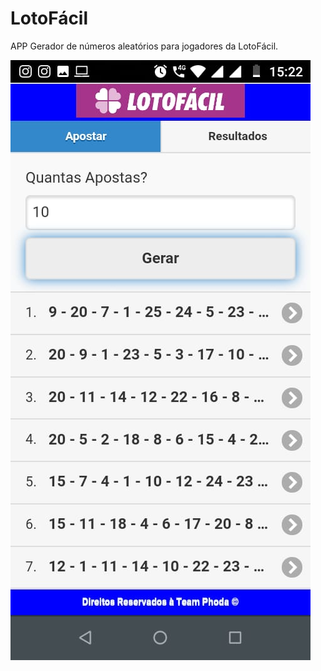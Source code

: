 # LotoFácil
APP Gerador de números aleatórios para jogadores da  LotoFácil.


![](LotoFacil/img/LotoFacilApp.png)
